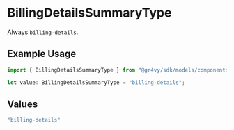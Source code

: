 # BillingDetailsSummaryType

Always `billing-details`.

## Example Usage

```typescript
import { BillingDetailsSummaryType } from "@gr4vy/sdk/models/components";

let value: BillingDetailsSummaryType = "billing-details";
```

## Values

```typescript
"billing-details"
```